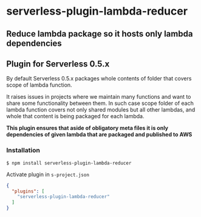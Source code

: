 # serverless-plugin-lambda-reducer
## Reduce lambda package so it hosts only lambda dependencies
## Plugin for Serverless 0.5.x

By default Serverless 0.5.x packages whole contents of folder that covers scope of lambda function.

It raises issues in projects where we maintain many functions and want to share some functionality between them.
In such case scope folder of each lambda function covers not only shared modules but all other lambdas, and whole that content is being packaged for each lambda.

__This plugin ensures that aside of obligatory meta files it is only dependencies of given lambda that are packaged and published to AWS__

### Installation

	$ npm install serverless-plugin-lambda-reducer

Activate plugin in `s-project.json`

```json
{
  "plugins": [
    "serverless-plugin-lambda-reducer"
  ]
}
```
